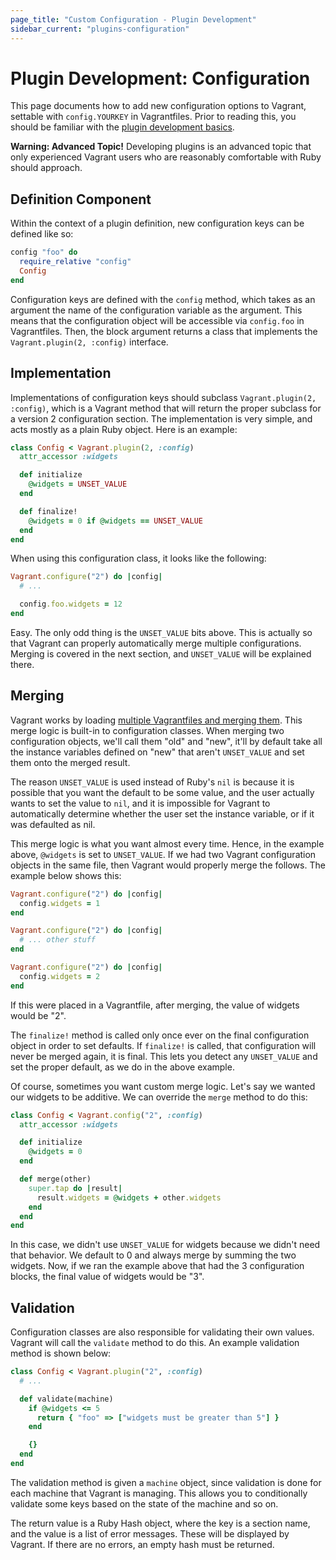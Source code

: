 ```yaml
---
page_title: "Custom Configuration - Plugin Development"
sidebar_current: "plugins-configuration"
---
```


# Plugin Development: Configuration

This page documents how to add new configuration options to Vagrant,
settable with `config.YOURKEY` in Vagrantfiles. Prior to reading this, you should be familiar
with the [plugin development basics](/v2/plugins/development-basics.html).

<div class="alert alert-warn">
	<p>
		<strong>Warning: Advanced Topic!</strong> Developing plugins is an
		advanced topic that only experienced Vagrant users who are reasonably
		comfortable with Ruby should approach.
	</p>
</div>

## Definition Component

Within the context of a plugin definition, new configuration keys can be defined
like so:

```ruby
config "foo" do
  require_relative "config"
  Config
end
```

Configuration keys are defined with the `config` method, which takes as an
argument the name of the configuration variable as the argument. This
means that the configuration object will be accessible via `config.foo`
in Vagrantfiles. Then, the block argument returns a class that implements
the `Vagrant.plugin(2, :config)` interface.

## Implementation

Implementations of configuration keys should subclass `Vagrant.plugin(2, :config)`,
which is a Vagrant method that will return the proper subclass for a version
2 configuration section. The implementation is very simple, and acts mostly
as a plain Ruby object. Here is an example:

```ruby
class Config < Vagrant.plugin(2, :config)
  attr_accessor :widgets

  def initialize
    @widgets = UNSET_VALUE
  end

  def finalize!
    @widgets = 0 if @widgets == UNSET_VALUE
  end
end
```

When using this configuration class, it looks like the following:

```ruby
Vagrant.configure("2") do |config|
  # ...

  config.foo.widgets = 12
end
```

Easy. The only odd thing is the `UNSET_VALUE` bits above. This is actually
so that Vagrant can properly automatically merge multiple configurations.
Merging is covered in the next section, and `UNSET_VALUE` will be explained
there.

## Merging

Vagrant works by loading [multiple Vagrantfiles and merging them](/v2/vagrantfile/index.html#load-order).
This merge logic is built-in to configuration classes. When merging two
configuration objects, we'll call them "old" and "new", it'll by default
take all the instance variables defined on "new" that aren't `UNSET_VALUE`
and set them onto the merged result.

The reason `UNSET_VALUE` is used instead of Ruby's `nil` is because
it is possible that you want the default to be some value, and the user
actually wants to set the value to `nil`, and it is impossible for Vagrant
to automatically determine whether the user set the instance variable, or
if it was defaulted as nil.

This merge logic is what you want almost every time. Hence, in the example
above, `@widgets` is set to `UNSET_VALUE`. If we had two Vagrant configuration
objects in the same file, then Vagrant would properly merge the follows.
The example below shows this:

```ruby
Vagrant.configure("2") do |config|
  config.widgets = 1
end

Vagrant.configure("2") do |config|
  # ... other stuff
end

Vagrant.configure("2") do |config|
  config.widgets = 2
end
```

If this were placed in a Vagrantfile, after merging, the value of widgets
would be "2".

The `finalize!` method is called only once ever on the final configuration
object in order to set defaults. If `finalize!` is called, that configuration
will never be merged again, it is final. This lets you detect any `UNSET_VALUE`
and set the proper default, as we do in the above example.

Of course, sometimes you want custom merge logic. Let's say we
wanted our widgets to be additive. We can override the `merge` method to
do this:

```ruby
class Config < Vagrant.config("2", :config)
  attr_accessor :widgets

  def initialize
    @widgets = 0
  end

  def merge(other)
    super.tap do |result|
      result.widgets = @widgets + other.widgets
    end
  end
end
```

In this case, we didn't use `UNSET_VALUE` for widgets because we didn't
need that behavior. We default to 0 and always merge by summing the
two widgets. Now, if we ran the example above that had the 3 configuration
blocks, the final value of widgets would be "3".

## Validation

Configuration classes are also responsible for validating their own
values. Vagrant will call the `validate` method to do this. An example
validation method is shown below:

```ruby
class Config < Vagrant.plugin("2", :config)
  # ...

  def validate(machine)
    if @widgets <= 5
      return { "foo" => ["widgets must be greater than 5"] }
    end

    {}
  end
end
```

The validation method is given a `machine` object, since validation is
done for each machine that Vagrant is managing. This allows you to
conditionally validate some keys based on the state of the machine and so on.

The return value is a Ruby Hash object, where the key is a section name,
and the value is a list of error messages. These will be displayed by
Vagrant. If there are no errors, an empty hash must be returned.

